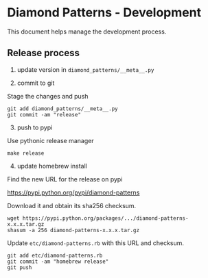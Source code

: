 # Diamond Patterns - Development

This document helps manage the development process.

## Release process

1. update version in `diamond_patterns/__meta__.py`

2. commit to git

Stage the changes and push

    git add diamond_patterns/__meta__.py
    git commit -am "release"

3. push to pypi

Use pythonic release manager

    make release

4. update homebrew install

Find the new URL for the release on pypi

https://pypi.python.org/pypi/diamond-patterns

Download it and obtain its sha256 checksum.

    wget https://pypi.python.org/packages/.../diamond-patterns-x.x.x.tar.gz
    shasum -a 256 diamond-patterns-x.x.x.tar.gz

Update `etc/diamond-patterns.rb` with this URL and checksum.

    git add etc/diamond-patterns.rb
    git commit -am "homebrew release"
    git push
